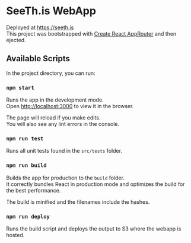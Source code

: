 # SeeTh.is WebApp

Deployed at https://seeth.is \
This project was bootstrapped with [Create React AppRouter](https://github.com/facebook/create-react-app) and then ejected.

## Available Scripts

In the project directory, you can run:

### `npm start`

Runs the app in the development mode.\
Open [http://localhost:3000](http://localhost:3000) to view it in the browser.

The page will reload if you make edits.\
You will also see any lint errors in the console.

### `npm run test`

Runs all unit tests found in the `src/tests` folder.

### `npm run build`

Builds the app for production to the `build` folder.\
It correctly bundles React in production mode and optimizes the build for the best performance.

The build is minified and the filenames include the hashes.

### `npm run deploy`

Runs the build script and deploys the output to S3 where the webapp is hosted.